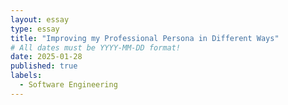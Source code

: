 ```yaml
---
layout: essay
type: essay
title: "Improving my Professional Persona in Different Ways"
# All dates must be YYYY-MM-DD format!
date: 2025-01-28
published: true
labels:
  - Software Engineering
---
```



